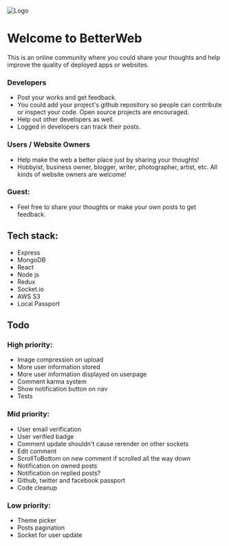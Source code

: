 ![Logo](https://betterwebklm.herokuapp.com/src/img/betterweb-logo.png "Hey, you're awesome!")

# Welcome to BetterWeb
This is an online community where you could share your thoughts and help improve the quality of deployed apps or websites.

### Developers
* Post your works and get feedback.
* You could add your project's github repository so people can contribute or inspect your code. Open source projects are encouraged.
* Help out other developers as well.
* Logged in developers can track their posts.

### Users / Website Owners
* Help make the web a better place just by sharing your thoughts!
* Hobbyist, business owner, blogger, writer, photographer, artist, etc. All kinds of website owners are welcome!

### Guest:
* Feel free to share your thoughts or make your own posts to get feedback.

## Tech stack:
* Express
* MongoDB
* React
* Node js
* Redux
* Socket.io
* AWS S3
* Local Passport

## Todo
### High priority:
* Image compression on upload
* More user information stored
* More user information displayed on userpage
* Comment karma system
* Show notification button on nav
* Tests

### Mid priority:
* User email verification
* User verified badge
* Comment update shouldn't cause rerender on other sockets
* Edit comment
* ScrollToBottom on new comment if scrolled all the way down
* Notification on owned posts
* Notification on replied posts?
* Github, twitter and facebook passport
* Code cleanup

### Low priority:
* Theme picker
* Posts pagination
* Socket for user update